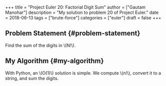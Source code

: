 +++
title = "Project Euler 20: Factorial Digit Sum"
author = ["Gautam Manohar"]
description = "My solution to problem 20 of Project Euler."
date = 2018-06-13
tags = ["brute-force"]
categories = ["euler"]
draft = false
+++

## Problem Statement {#problem-statement}

Find the sum of the digits in \\(N!\\).


## My Algorithm {#my-algorithm}

With Python, an \\(O(1)\\) solution is simple. We compute \\(n!\\), convert it to a
string, and sum the digits.